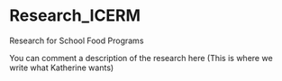 # Research_ICERM
Research for School Food Programs


You can comment a description of the research here (This is where we write what Katherine wants)